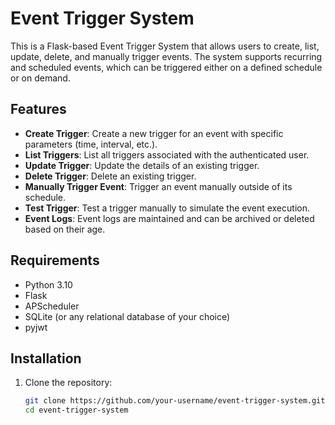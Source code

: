 # Event Trigger System

This is a Flask-based Event Trigger System that allows users to create, list, update, delete, and manually trigger events. The system supports recurring and scheduled events, which can be triggered either on a defined schedule or on demand.

## Features

- **Create Trigger**: Create a new trigger for an event with specific parameters (time, interval, etc.).
- **List Triggers**: List all triggers associated with the authenticated user.
- **Update Trigger**: Update the details of an existing trigger.
- **Delete Trigger**: Delete an existing trigger.
- **Manually Trigger Event**: Trigger an event manually outside of its schedule.
- **Test Trigger**: Test a trigger manually to simulate the event execution.
- **Event Logs**: Event logs are maintained and can be archived or deleted based on their age.

## Requirements

- Python 3.10
- Flask
- APScheduler
- SQLite (or any relational database of your choice)
- pyjwt 

## Installation

1. Clone the repository:

   ```bash
   git clone https://github.com/your-username/event-trigger-system.git
   cd event-trigger-system
